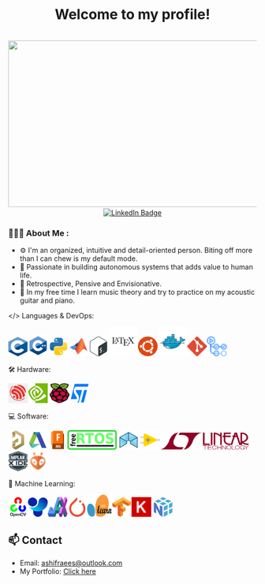 <div id="header" align="center">
  <h1>Welcome to my profile!</h1>
  <img src="https://komarev.com/ghpvc/?username=ashifraees99&style=flat-square&color=green" alt=""/> <br>
  <img src="/P&P.gif" width="600" height="338"/>

  <div id="badges">
    <a href="https://www.linkedin.com/in/ashifraees/">
      <img src="https://img.shields.io/badge/LinkedIn-blue?style=for-the-badge&logo=linkedin&logoColor=white" alt="LinkedIn Badge"/>
    </a>
  </div>
</div>

### 👨🏻‍💻 About Me :
- ⚙️ I'm an organized, intuitive and detail-oriented person. Biting off more than I can chew is my default mode.
- 🔬 Passionate in building autonomous systems that adds value to human life.
- 💭 Retrospective, Pensive and Envisionative.
- 🎼 In my free time I learn music theory and try to practice on my acoustic guitar and piano.

</> Languages & DevOps:

<img src="./Assets/Languages & DevOps/C.svg" width="39" height="39"/><img src="./Assets/Languages & DevOps/Cpp.svg" width="43" height="43"/><img src="./Assets/Languages & DevOps/Python.svg" width="40" height="40"/><img src="./Assets/Languages & DevOps/MatLab.svg" width="41" height="41"/><img src="./Assets/Languages & DevOps/Bash.svg" width="40" height="40"/><img src="./Assets/Languages & DevOps/Latex.svg" width="60" height="60"/><img src="./Assets/Languages & DevOps/Ubuntu.svg" width="40" height="40"/><img src="./Assets/Languages & DevOps/Docker.svg" width="60" height="60"/><img src="./Assets/Languages & DevOps/Git.svg" width="40" height="40"/><img src="./Assets/Languages & DevOps/GitHubActions.svg" width="40" height="40"/>

🛠️ Hardware:

<img src="./Assets/Hardware/Expressif.svg" width="40" height="40"/><img src="./Assets/Hardware/Nvidia.svg" width="40" height="40"/> <img src="./Assets/Hardware/RasPi.svg" width="40" height="40"/><img src="./Assets/Hardware/ST.svg" width="40" height="40"/>

💻 Software:

<img src="./Assets/Software/Altium.svg" width="40" height="40"/><img src="./Assets/Software/AutoDesk.svg" width="40" height="40"/><img src="./Assets/Software/F360.svg" width="40" height="40"/><img src="./Assets/Software/FreeRTOS.svg" width="100" height="40"/> <img src="./Assets/Software/ICEStudio.svg" width="40" height="40"/> <img src="./Assets/Software/LabView.svg" width="40" height="40"/><img src="./Assets/Software/LTSpice.svg" width="180" height="35"/> <img src="./Assets/Software/MPLABX.svg" width="40" height="40"/><img src="./Assets/Software/PlatformIO.svg" width="40" height="40"/>

🤖 Machine Learning:

<img src="./Assets/Machine%20Learning/OpenCV.svg" width="40" height="40"/><img src="./Assets/Machine%20Learning/YOLO.svg" width="40" height="40"/><img src="./Assets/Machine%20Learning/JAX.svg" width="40" height="40"/><img src="./Assets/Machine%20Learning/PyTorch.svg" width="40" height="40"/><img src="./Assets/Machine%20Learning/SciKit.svg" width="50" height="45"/><img src="./Assets/Machine%20Learning/TensorFlow.svg" width="40" height="40"/><img src="./Assets/Machine%20Learning/Keras.svg" width="40" height="40"/> <img src="./Assets/Machine%20Learning/NumPy.svg" width="40" height="40"/>


## 📫 Contact

- Email: [ashifraees@outlook.com](mailto:ashifraees@outlook.com)
- My Portfolio: [Click here](https://ashifraees99.github.io/)

<!-- ## 📊 GitHub Stats

![Your GitHub stats](https://github-readme-stats.vercel.app/api?username=ashifraees99&show_icons=true&theme=radical)
-->
